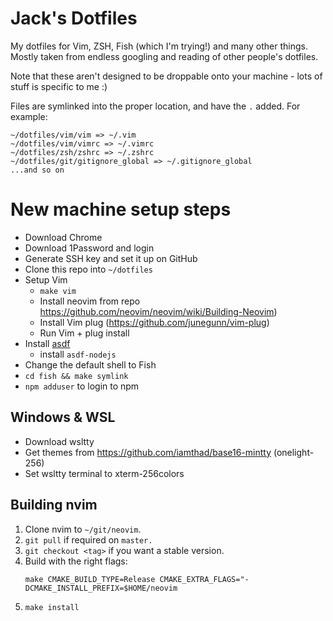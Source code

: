 # Jack's Dotfiles

My dotfiles for Vim, ZSH, Fish (which I'm trying!) and many other things. Mostly taken from endless googling and reading of other people's dotfiles.

Note that these aren't designed to be droppable onto your machine - lots of stuff is specific to me :)

Files are symlinked into the proper location, and have the `.` added. For example:

```
~/dotfiles/vim/vim => ~/.vim
~/dotfiles/vim/vimrc => ~/.vimrc
~/dotfiles/zsh/zshrc => ~/.zshrc
~/dotfiles/git/gitignore_global => ~/.gitignore_global
...and so on
```

# New machine setup steps

- Download Chrome
- Download 1Password and login
- Generate SSH key and set it up on GitHub
- Clone this repo into `~/dotfiles`
- Setup Vim
  - `make vim`
  - Install neovim from repo https://github.com/neovim/neovim/wiki/Building-Neovim)
  - Install Vim plug (https://github.com/junegunn/vim-plug)
  - Run Vim + plug install
- Install [asdf](https://asdf-vm.com/#/)
  - install `asdf-nodejs`
- Change the default shell to Fish
- `cd fish && make symlink`
- `npm adduser` to login to npm

## Windows & WSL
- Download wsltty
- Get themes from https://github.com/iamthad/base16-mintty (onelight-256)
- Set wsltty terminal to xterm-256colors

## Building nvim

1. Clone nvim to `~/git/neovim`.
1. `git pull` if required on `master.`
1. `git checkout <tag>` if you want a stable version.
1. Build with the right flags:
    ```
    make CMAKE_BUILD_TYPE=Release CMAKE_EXTRA_FLAGS="-DCMAKE_INSTALL_PREFIX=$HOME/neovim
    ```
1. `make install`


